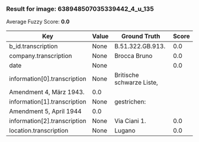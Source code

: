 ### Result for image: 638948507035339442_4_u_135
Average Fuzzy Score: **0.0**
<small>

| Key | Value | Ground Truth | Score |
| --- | --- | --- | --- |
| b_id.transcription | None | B.51.322.GB.913. | 0.0 |
| company.transcription | None | Brocca Bruno | 0.0 |
| date | None |  | 0.0 |
| information[0].transcription | None | Britische schwarze Liste,
Amendment 4, März 1943. | 0.0 |
| information[1].transcription | None | gestrichen:
Amendment 5, April 1944 | 0.0 |
| information[2].transcription | None | Via Ciani 1. | 0.0 |
| location.transcription | None | Lugano | 0.0 |

</small>
